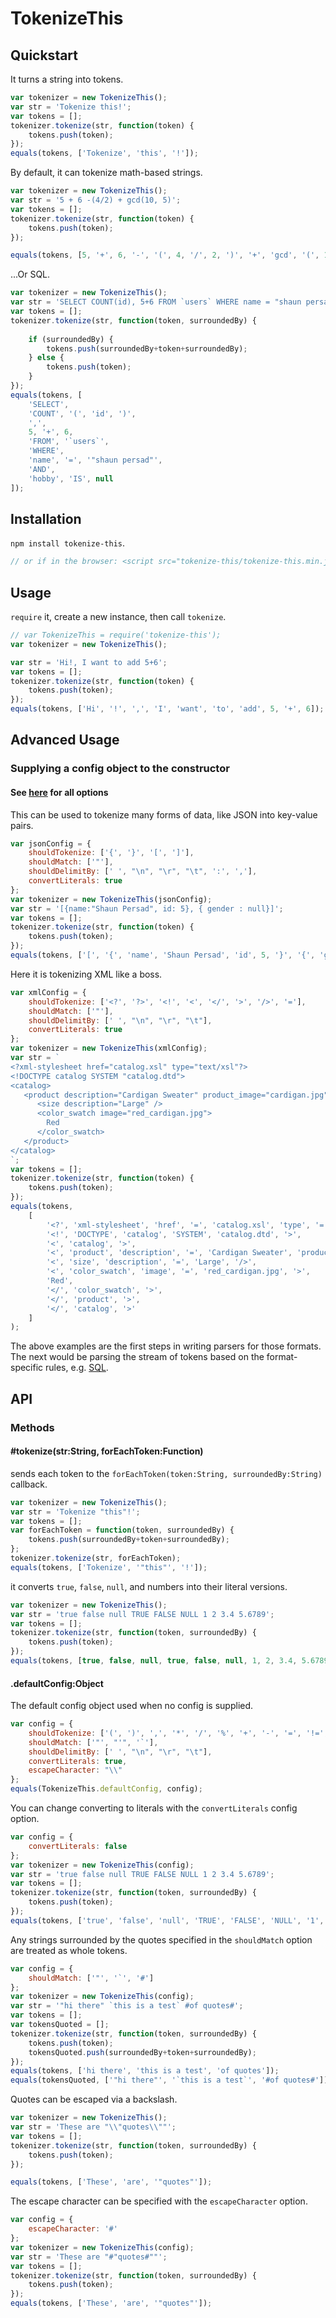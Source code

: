 # TokenizeThis

## Quickstart

It turns a string into tokens.

```js
var tokenizer = new TokenizeThis();
var str = 'Tokenize this!';
var tokens = [];
tokenizer.tokenize(str, function(token) {
    tokens.push(token);
});
equals(tokens, ['Tokenize', 'this', '!']);
```

By default, it can tokenize math-based strings.

```js
var tokenizer = new TokenizeThis();
var str = '5 + 6 -(4/2) + gcd(10, 5)';
var tokens = [];
tokenizer.tokenize(str, function(token) {
    tokens.push(token);
});

equals(tokens, [5, '+', 6, '-', '(', 4, '/', 2, ')', '+', 'gcd', '(', 10, ',', 5, ')']);
```

...Or SQL.

```js
var tokenizer = new TokenizeThis();
var str = 'SELECT COUNT(id), 5+6 FROM `users` WHERE name = "shaun persad" AND hobby IS NULL';
var tokens = [];
tokenizer.tokenize(str, function(token, surroundedBy) {
    
    if (surroundedBy) {
        tokens.push(surroundedBy+token+surroundedBy);
    } else {
        tokens.push(token);
    }
});
equals(tokens, [
    'SELECT',
    'COUNT', '(', 'id', ')',
    ',',
    5, '+', 6,
    'FROM', '`users`',
    'WHERE',
    'name', '=', '"shaun persad"',
    'AND',
    'hobby', 'IS', null
]);
```


## Installation

`npm install tokenize-this`.

```js
// or if in the browser: <script src="tokenize-this/tokenize-this.min.js"></script>
```

## Usage

`require` it, create a new instance, then call `tokenize`.

```js
// var TokenizeThis = require('tokenize-this');
var tokenizer = new TokenizeThis();

var str = 'Hi!, I want to add 5+6';
var tokens = [];
tokenizer.tokenize(str, function(token) {
    tokens.push(token);
});
equals(tokens, ['Hi', '!', ',', 'I', 'want', 'to', 'add', 5, '+', 6]);
```


## Advanced Usage

### Supplying a config object to the constructor

#### See [here](#defaultconfigobject) for all options

This can be used to tokenize many forms of data, like JSON into key-value pairs.

```js
var jsonConfig = {
    shouldTokenize: ['{', '}', '[', ']'],
    shouldMatch: ['"'],
    shouldDelimitBy: [' ', "\n", "\r", "\t", ':', ','],
    convertLiterals: true
};
var tokenizer = new TokenizeThis(jsonConfig);
var str = '[{name:"Shaun Persad", id: 5}, { gender : null}]';
var tokens = [];
tokenizer.tokenize(str, function(token) {
    tokens.push(token);
});
equals(tokens, ['[', '{', 'name', 'Shaun Persad', 'id', 5, '}', '{', 'gender', null, '}', ']']);
```

Here it is tokenizing XML like a boss.

```js
var xmlConfig = {
    shouldTokenize: ['<?', '?>', '<!', '<', '</', '>', '/>', '='],
    shouldMatch: ['"'],
    shouldDelimitBy: [' ', "\n", "\r", "\t"],
    convertLiterals: true
};
var tokenizer = new TokenizeThis(xmlConfig);
var str = `
<?xml-stylesheet href="catalog.xsl" type="text/xsl"?>
<!DOCTYPE catalog SYSTEM "catalog.dtd">
<catalog>
   <product description="Cardigan Sweater" product_image="cardigan.jpg">
      <size description="Large" />
      <color_swatch image="red_cardigan.jpg">
        Red
      </color_swatch>
   </product>
</catalog>                
`;
var tokens = [];
tokenizer.tokenize(str, function(token) {
    tokens.push(token);
});
equals(tokens,
    [
        '<?', 'xml-stylesheet', 'href', '=', 'catalog.xsl', 'type', '=', 'text/xsl', '?>',
        '<!', 'DOCTYPE', 'catalog', 'SYSTEM', 'catalog.dtd', '>',
        '<', 'catalog', '>',
        '<', 'product', 'description', '=', 'Cardigan Sweater', 'product_image', '=', 'cardigan.jpg', '>',
        '<', 'size', 'description', '=', 'Large', '/>',
        '<', 'color_swatch', 'image', '=', 'red_cardigan.jpg', '>',
        'Red',
        '</', 'color_swatch', '>',
        '</', 'product', '>',
        '</', 'catalog', '>'
    ]
);
```

The above examples are the first steps in writing parsers for those formats. The next would be parsing the stream of tokens based on the format-specific rules, e.g. [SQL](https://github.com/shaunpersad/sql-where-parser).


## API

### Methods

#### #tokenize(str:String, forEachToken:Function)

sends each token to the `forEachToken(token:String, surroundedBy:String)` callback.

```js
var tokenizer = new TokenizeThis();
var str = 'Tokenize "this"!';
var tokens = [];
var forEachToken = function(token, surroundedBy) {
    tokens.push(surroundedBy+token+surroundedBy);
};
tokenizer.tokenize(str, forEachToken);
equals(tokens, ['Tokenize', '"this"', '!']);
```

it converts `true`, `false`, `null`, and numbers into their literal versions.

```js
var tokenizer = new TokenizeThis();
var str = 'true false null TRUE FALSE NULL 1 2 3.4 5.6789';
var tokens = [];
tokenizer.tokenize(str, function(token, surroundedBy) {
    tokens.push(token);
});
equals(tokens, [true, false, null, true, false, null, 1, 2, 3.4, 5.6789]);
```

#### .defaultConfig:Object

The default config object used when no config is supplied.

```js
var config = {
    shouldTokenize: ['(', ')', ',', '*', '/', '%', '+', '-', '=', '!=', '!', '<', '>', '<=', '>=', '^'],
    shouldMatch: ['"', "'", '`'],
    shouldDelimitBy: [' ', "\n", "\r", "\t"],
    convertLiterals: true,
    escapeCharacter: "\\"
};
equals(TokenizeThis.defaultConfig, config);
```

You can change converting to literals with the `convertLiterals` config option.

```js
var config = {
    convertLiterals: false
};
var tokenizer = new TokenizeThis(config);
var str = 'true false null TRUE FALSE NULL 1 2 3.4 5.6789';
var tokens = [];
tokenizer.tokenize(str, function(token, surroundedBy) {
    tokens.push(token);
});
equals(tokens, ['true', 'false', 'null', 'TRUE', 'FALSE', 'NULL', '1', '2', '3.4', '5.6789']);
```

Any strings surrounded by the quotes specified in the `shouldMatch` option are treated as whole tokens.

```js
var config = {
    shouldMatch: ['"', '`', '#']
};
var tokenizer = new TokenizeThis(config);
var str = '"hi there" `this is a test` #of quotes#';
var tokens = [];
var tokensQuoted = [];
tokenizer.tokenize(str, function(token, surroundedBy) {
    tokens.push(token);
    tokensQuoted.push(surroundedBy+token+surroundedBy);
});
equals(tokens, ['hi there', 'this is a test', 'of quotes']);
equals(tokensQuoted, ['"hi there"', '`this is a test`', '#of quotes#']);
```

Quotes can be escaped via a backslash.

```js
var tokenizer = new TokenizeThis();
var str = 'These are "\\"quotes\\""';
var tokens = [];
tokenizer.tokenize(str, function(token, surroundedBy) {
    tokens.push(token);
});

equals(tokens, ['These', 'are', '"quotes"']);
```

The escape character can be specified with the `escapeCharacter` option.

```js
var config = {
    escapeCharacter: '#'
};
var tokenizer = new TokenizeThis(config);
var str = 'These are "#"quotes#""';
var tokens = [];
tokenizer.tokenize(str, function(token, surroundedBy) {
    tokens.push(token);
});
equals(tokens, ['These', 'are', '"quotes"']);
```
